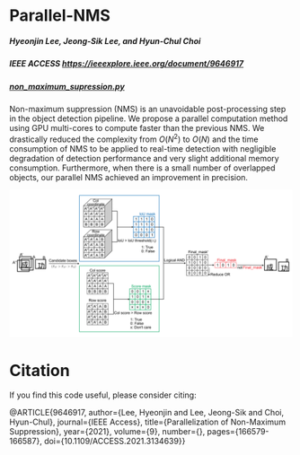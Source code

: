 # Parallel-NMS
##### Hyeonjin Lee, Jeong-Sik Lee, and Hyun-Chul Choi
##### IEEE ACCESS https://ieeexplore.ieee.org/document/9646917
##### [non_maximum_supression.py](https://github.com/hyeonjinXZ/Parallel-NMS/blob/main/non_maximum_supression.py)

Non-maximum suppression (NMS) is an unavoidable post-processing step in the object detection pipeline. We propose a parallel computation method using GPU multi-cores to compute faster than the previous NMS. We drastically reduced the complexity from $O(N^2)$ to $O(N)$ and the time consumption of NMS to be applied to real-time detection with negligible degradation of detection performance and very slight additional memory consumption. Furthermore, when there is a small number of overlapped objects, our parallel NMS achieved an improvement in precision.

![alt text](https://github.com/hyeonjinXZ/Parallel-NMS/blob/main/parallel_nms.png "Parallel_NMS")

# Citation
If you find this code useful, please consider citing:

@ARTICLE{9646917,
  author={Lee, Hyeonjin and Lee, Jeong-Sik and Choi, Hyun-Chul},
  journal={IEEE Access}, 
  title={Parallelization of Non-Maximum Suppression}, 
  year={2021},
  volume={9},
  number={},
  pages={166579-166587},
  doi={10.1109/ACCESS.2021.3134639}}

